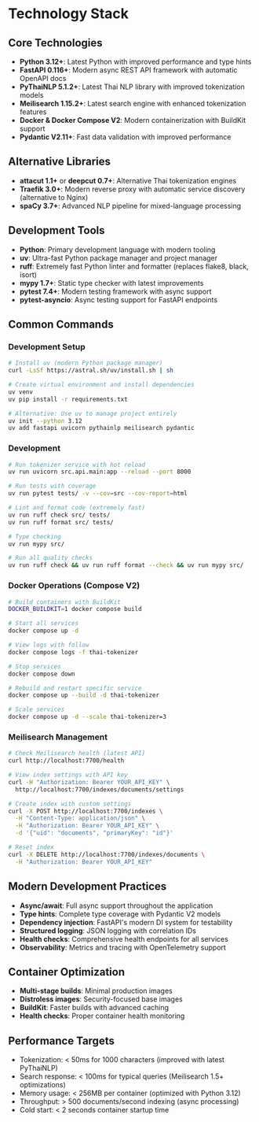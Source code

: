 # Technology Stack

## Core Technologies
- **Python 3.12+**: Latest Python with improved performance and type hints
- **FastAPI 0.116+**: Modern async REST API framework with automatic OpenAPI docs
- **PyThaiNLP 5.1.2+**: Latest Thai NLP library with improved tokenization models
- **Meilisearch 1.15.2+**: Latest search engine with enhanced tokenization features
- **Docker & Docker Compose V2**: Modern containerization with BuildKit support
- **Pydantic V2.11+**: Fast data validation with improved performance

## Alternative Libraries
- **attacut 1.1+** or **deepcut 0.7+**: Alternative Thai tokenization engines
- **Traefik 3.0+**: Modern reverse proxy with automatic service discovery (alternative to Nginx)
- **spaCy 3.7+**: Advanced NLP pipeline for mixed-language processing

## Development Tools
- **Python**: Primary development language with modern tooling
- **uv**: Ultra-fast Python package manager and project manager
- **ruff**: Extremely fast Python linter and formatter (replaces flake8, black, isort)
- **mypy 1.7+**: Static type checker with latest improvements
- **pytest 7.4+**: Modern testing framework with async support
- **pytest-asyncio**: Async testing support for FastAPI endpoints

## Common Commands

### Development Setup
```bash
# Install uv (modern Python package manager)
curl -LsSf https://astral.sh/uv/install.sh | sh

# Create virtual environment and install dependencies
uv venv
uv pip install -r requirements.txt

# Alternative: Use uv to manage project entirely
uv init --python 3.12
uv add fastapi uvicorn pythainlp meilisearch pydantic
```

### Development
```bash
# Run tokenizer service with hot reload
uv run uvicorn src.api.main:app --reload --port 8000

# Run tests with coverage
uv run pytest tests/ -v --cov=src --cov-report=html

# Lint and format code (extremely fast)
uv run ruff check src/ tests/
uv run ruff format src/ tests/

# Type checking
uv run mypy src/

# Run all quality checks
uv run ruff check && uv run ruff format --check && uv run mypy src/
```

### Docker Operations (Compose V2)
```bash
# Build containers with BuildKit
DOCKER_BUILDKIT=1 docker compose build

# Start all services
docker compose up -d

# View logs with follow
docker compose logs -f thai-tokenizer

# Stop services
docker compose down

# Rebuild and restart specific service
docker compose up --build -d thai-tokenizer

# Scale services
docker compose up -d --scale thai-tokenizer=3
```

### Meilisearch Management
```bash
# Check Meilisearch health (latest API)
curl http://localhost:7700/health

# View index settings with API key
curl -H "Authorization: Bearer YOUR_API_KEY" \
  http://localhost:7700/indexes/documents/settings

# Create index with custom settings
curl -X POST http://localhost:7700/indexes \
  -H "Content-Type: application/json" \
  -H "Authorization: Bearer YOUR_API_KEY" \
  -d '{"uid": "documents", "primaryKey": "id"}'

# Reset index
curl -X DELETE http://localhost:7700/indexes/documents \
  -H "Authorization: Bearer YOUR_API_KEY"
```

## Modern Development Practices
- **Async/await**: Full async support throughout the application
- **Type hints**: Complete type coverage with Pydantic V2 models
- **Dependency injection**: FastAPI's modern DI system for testability
- **Structured logging**: JSON logging with correlation IDs
- **Health checks**: Comprehensive health endpoints for all services
- **Observability**: Metrics and tracing with OpenTelemetry support

## Container Optimization
- **Multi-stage builds**: Minimal production images
- **Distroless images**: Security-focused base images
- **BuildKit**: Faster builds with advanced caching
- **Health checks**: Proper container health monitoring

## Performance Targets
- Tokenization: < 50ms for 1000 characters (improved with latest PyThaiNLP)
- Search response: < 100ms for typical queries (Meilisearch 1.5+ optimizations)
- Memory usage: < 256MB per container (optimized with Python 3.12)
- Throughput: > 500 documents/second indexing (async processing)
- Cold start: < 2 seconds container startup time